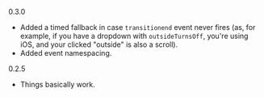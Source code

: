 0.3.0
- Added a timed fallback in case `transitionend` event never fires (as, for example, if you have a dropdown with `outsideTurnsOff`, you're using iOS, and your clicked "outside" is also a scroll).
- Added event namespacing.

0.2.5
- Things basically work.